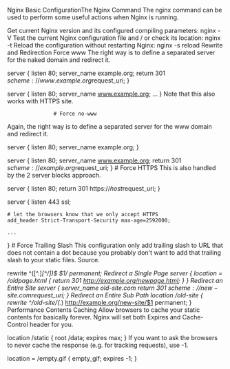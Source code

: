 Nginx Basic ConfigurationThe Nginx Command
The nginx command can be used to perform some useful actions when Nginx is running.

Get current Nginx version and its configured compiling parameters: nginx -V
Test the current Nginx configuration file and / or check its location: nginx -t
Reload the configuration without restarting Nginx: nginx -s reload
Rewrite and Redirection
Force www
The right way is to define a separated server for the naked domain and redirect it.

server {
    listen 80;
    server_name example.org;
    return 301 $scheme://www.example.org$request_uri;
}

server {
    listen 80;
    server_name www.example.org;
    ...
}
Note that this also works with HTTPS site.

                   # Force no-www
Again, the right way is to define a separated server for the www domain and redirect it.

server {
    listen 80;
    server_name example.org;
}

server {
    listen 80;
    server_name www.example.org;
    return 301 $scheme://example.org$request_uri;
}
                   # Force HTTPS
This is also handled by the 2 server blocks approach.

server {
    listen 80;
    return 301 https://$host$request_uri;
}

server {
    listen 443 ssl;

    # let the browsers know that we only accept HTTPS
    add_header Strict-Transport-Security max-age=2592000;

    ...
}
                    # Force Trailing Slash
This configuration only add trailing slash to URL that does not contain a dot because you probably don't want to add that trailing slash to your static files. Source.

rewrite ^([^.]*[^/])$ $1/ permanent;
Redirect a Single Page
server {
    location = /oldpage.html {
        return 301 http://example.org/newpage.html;
    }
}
                    Redirect an Entire Site
server {
    server_name old-site.com
    return 301 $scheme://new-site.com$request_uri;
}
Redirect an Entire Sub Path
location /old-site {
    rewrite ^/old-site/(.*) http://example.org/new-site/$1 permanent;
}
Performance
Contents Caching
Allow browsers to cache your static contents for basically forever. Nginx will set both Expires and Cache-Control header for you.

location /static {
    root /data;
    expires max;
}
If you want to ask the browsers to never cache the response (e.g. for tracking requests), use -1.

location = /empty.gif {
    empty_gif;
    expires -1;
}
